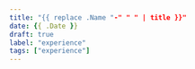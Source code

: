 ```yaml
---
title: "{{ replace .Name "-" " " | title }}"
date: {{ .Date }}
draft: true
label: "experience"
tags: ["experience"]
---
```



